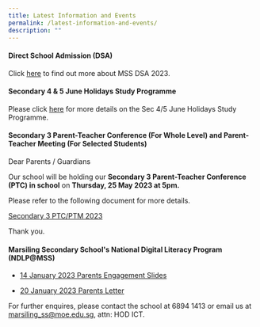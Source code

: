```yaml
---
title: Latest Information and Events
permalink: /latest-information-and-events/
description: ""
---
```

####   Direct School Admission (DSA)

Click [here](https://marsilingsec.moe.edu.sg/dsa/) to find out more about MSS DSA 2023.

####   Secondary 4 & 5 June Holidays Study Programme

Please click [here](/files/updated%20june%20hol%20study%20prog%202023.pdf) for more details on the Sec 4/5 June Holidays Study Programme.

####   Secondary 3 Parent-Teacher Conference (For Whole Level) and Parent-Teacher Meeting (For Selected Students)

Dear Parents / Guardians

Our school will be holding our **Secondary 3 Parent-Teacher Conference (PTC) in school** on **Thursday, 25 May 2023 at 5pm.**

Please refer to the following document for more details.

[Secondary 3 PTC/PTM 2023](/files/sec3%20ptc_25%20may%202023.PDF)

Thank you.

#### Marsiling Secondary School's National Digital Literacy Program (NDLP@MSS) 

* [14 January 2023 Parents Engagement Slides](/files/NDLP/14-Jan-2023-PLD-Parents-engagement.pdf)

* [20 January 2023 Parents Letter]()


For further enquires, please contact the school at 6894 1413 or email us at marsiling_ss@moe.edu.sg, attn: HOD ICT.